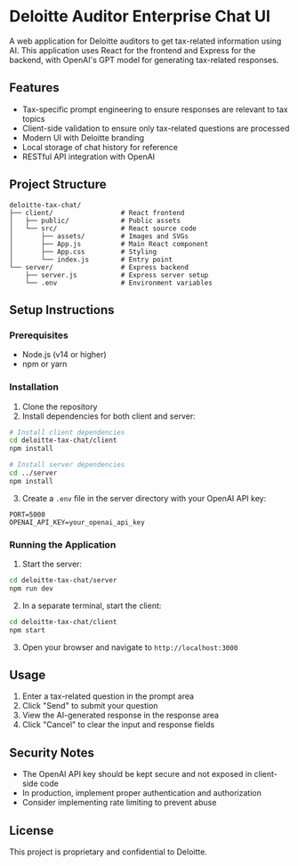# Deloitte Auditor Enterprise Chat UI

A web application for Deloitte auditors to get tax-related information using AI. This application uses React for the frontend and Express for the backend, with OpenAI's GPT model for generating tax-related responses.

## Features

- Tax-specific prompt engineering to ensure responses are relevant to tax topics
- Client-side validation to ensure only tax-related questions are processed
- Modern UI with Deloitte branding
- Local storage of chat history for reference
- RESTful API integration with OpenAI

## Project Structure

```
deloitte-tax-chat/
├── client/                 # React frontend
│   ├── public/             # Public assets
│   └── src/                # React source code
│       ├── assets/         # Images and SVGs
│       ├── App.js          # Main React component
│       ├── App.css         # Styling
│       └── index.js        # Entry point
└── server/                 # Express backend
    ├── server.js           # Express server setup
    └── .env                # Environment variables
```

## Setup Instructions

### Prerequisites

- Node.js (v14 or higher)
- npm or yarn

### Installation

1. Clone the repository
2. Install dependencies for both client and server:

```bash
# Install client dependencies
cd deloitte-tax-chat/client
npm install

# Install server dependencies
cd ../server
npm install
```

3. Create a `.env` file in the server directory with your OpenAI API key:

```
PORT=5000
OPENAI_API_KEY=your_openai_api_key
```

### Running the Application

1. Start the server:

```bash
cd deloitte-tax-chat/server
npm run dev
```

2. In a separate terminal, start the client:

```bash
cd deloitte-tax-chat/client
npm start
```

3. Open your browser and navigate to `http://localhost:3000`

## Usage

1. Enter a tax-related question in the prompt area
2. Click "Send" to submit your question
3. View the AI-generated response in the response area
4. Click "Cancel" to clear the input and response fields

## Security Notes

- The OpenAI API key should be kept secure and not exposed in client-side code
- In production, implement proper authentication and authorization
- Consider implementing rate limiting to prevent abuse

## License

This project is proprietary and confidential to Deloitte. 